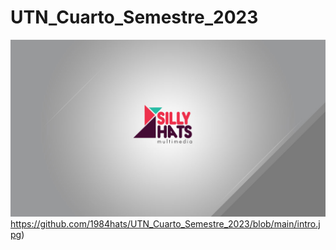 # UTN_Cuarto_Semestre_2023

![Alt text](https://github.com/1984hats/UTN_Cuarto_Semestre_2023/blob/main/intro.jpg)https://github.com/1984hats/UTN_Cuarto_Semestre_2023/blob/main/intro.jpg)
